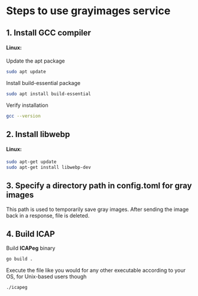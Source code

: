 # Steps to use grayimages service 

## 1. Install GCC compiler
#### Linux:
Update the apt package
```bash
sudo apt update
```
Install build-essential package 
```bash
sudo apt install build-essential
```
Verify installation
```bash
gcc --version
```
## 2. Install libwebp
#### Linux:
```bash
sudo apt-get update
sudo apt-get install libwebp-dev
```

## 3. Specify a directory path in config.toml for gray images
This path is used to temporarily save gray images. After sending the image back in a response, file is deleted.


## 4. Build ICAP
Build **ICAPeg** binary

```bash
go build .
```

Execute the file like you would for any other executable according to your OS, for Unix-based users though

```bash
./icapeg
```
